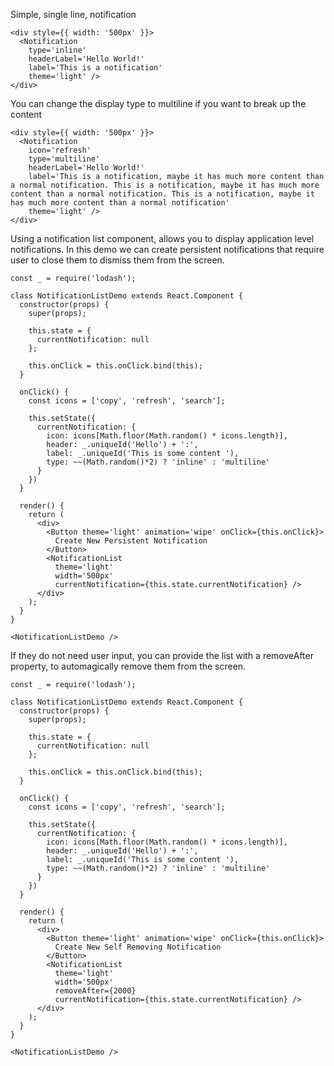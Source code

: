 Simple, single line, notification

```
<div style={{ width: '500px' }}>
  <Notification
    type='inline'
    headerLabel='Hello World!'
    label='This is a notification'
    theme='light' />
</div>
```

You can change the display type to multiline if you want to break up the content

```
<div style={{ width: '500px' }}>
  <Notification
    icon='refresh'
    type='multiline'
    headerLabel='Hello World!'
    label='This is a notification, maybe it has much more content than a normal notification. This is a notification, maybe it has much more content than a normal notification. This is a notification, maybe it has much more content than a normal notification'
    theme='light' />
</div>
```

Using a notification list component, allows you to display application level notifications. In this demo we can create persistent notifications that require user to close them to dismiss them from the screen.
```
const _ = require('lodash');

class NotificationListDemo extends React.Component {
  constructor(props) {
    super(props);

    this.state = {
      currentNotification: null
    };

    this.onClick = this.onClick.bind(this);
  }

  onClick() {
    const icons = ['copy', 'refresh', 'search'];

    this.setState({
      currentNotification: {
        icon: icons[Math.floor(Math.random() * icons.length)],
        header: _.uniqueId('Hello') + ':',
        label: _.uniqueId('This is some content '),
        type: ~~(Math.random()*2) ? 'inline' : 'multiline'
      }
    })
  }

  render() {
    return (
      <div>
        <Button theme='light' animation='wipe' onClick={this.onClick}>
          Create New Persistent Notification
        </Button>
        <NotificationList
          theme='light'
          width='500px'
          currentNotification={this.state.currentNotification} />
      </div>
    );
  }
}

<NotificationListDemo />
```

If they do not need user input, you can provide the list with a removeAfter property, to automagically remove them from the screen.
```
const _ = require('lodash');

class NotificationListDemo extends React.Component {
  constructor(props) {
    super(props);

    this.state = {
      currentNotification: null
    };

    this.onClick = this.onClick.bind(this);
  }

  onClick() {
    const icons = ['copy', 'refresh', 'search'];

    this.setState({
      currentNotification: {
        icon: icons[Math.floor(Math.random() * icons.length)],
        header: _.uniqueId('Hello') + ':',
        label: _.uniqueId('This is some content '),
        type: ~~(Math.random()*2) ? 'inline' : 'multiline'
      }
    })
  }

  render() {
    return (
      <div>
        <Button theme='light' animation='wipe' onClick={this.onClick}>
          Create New Self Removing Notification
        </Button>
        <NotificationList
          theme='light'
          width='500px'
          removeAfter={2000}
          currentNotification={this.state.currentNotification} />
      </div>
    );
  }
}

<NotificationListDemo />
```
